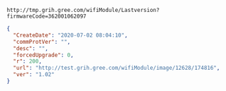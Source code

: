 `http://tmp.grih.gree.com/wifiModule/Lastversion?firmwareCode=362001062097`

```json
{
  "CreateDate": "2020-07-02 08:04:10",
  "commProtVer": "",
  "desc": "",
  "forcedUpgrade": 0,
  "r": 200,
  "url": "http://test.grih.gree.com/wifiModule/image/12628/174816",
  "ver": "1.02"
}
```